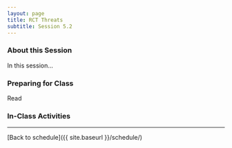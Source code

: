 ```yaml
---
layout: page
title: RCT Threats 
subtitle: Session 5.2
---
```


### About this Session

In this session...

### Preparing for Class

Read

### In-Class Activities


* * *

[Back to schedule]({{ site.baseurl }}/schedule/)